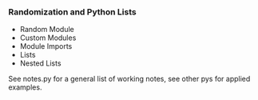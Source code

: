 ### Randomization and Python Lists

- Random Module
- Custom Modules
- Module Imports
- Lists
- Nested Lists

See notes.py for a general list of working notes, see other pys for applied examples.

